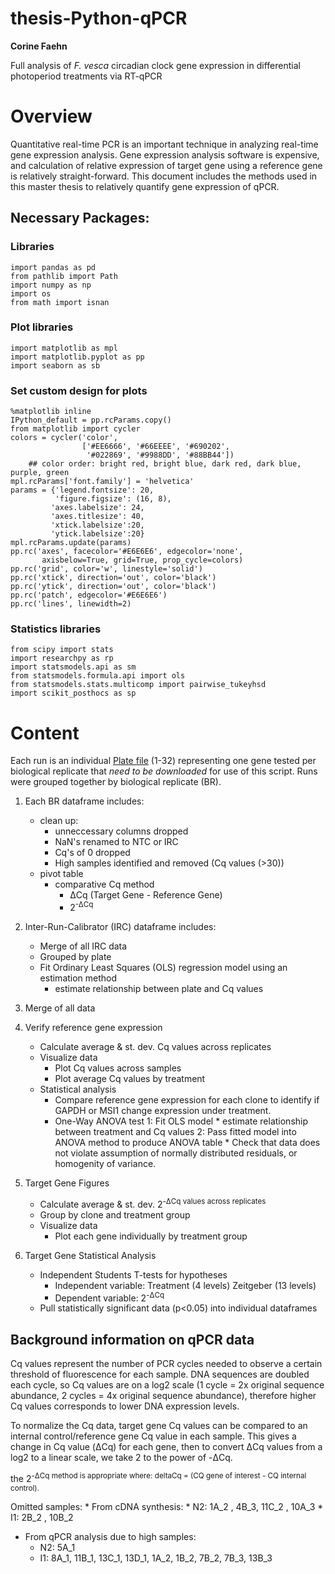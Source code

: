 # thesis-Python-qPCR
**Corine Faehn**

Full analysis of *F. vesca* circadian clock gene expression in differential photoperiod treatments via RT-qPCR

# Overview
Quantitative real-time PCR is an important technique in analyzing real-time gene expression analysis. Gene expression analysis software is expensive, and calculation of relative expression of target gene using a reference gene is relatively straight-forward. This document includes the methods used in this master thesis to relatively quantify gene expression of qPCR. 


## Necessary Packages:

### Libraries
```
import pandas as pd
from pathlib import Path
import numpy as np
import os
from math import isnan
```
### Plot libraries
```
import matplotlib as mpl
import matplotlib.pyplot as pp
import seaborn as sb
```
### Set custom design for plots
```
%matplotlib inline
IPython_default = pp.rcParams.copy()
from matplotlib import cycler
colors = cycler('color',
                ['#EE6666', '#66EEEE', '#690202',
                 '#022869', '#9988DD', '#88BB44'])
    ## color order: bright red, bright blue, dark red, dark blue, purple, green
mpl.rcParams['font.family'] = 'helvetica'
params = {'legend.fontsize': 20,
          'figure.figsize': (16, 8),
         'axes.labelsize': 24,
         'axes.titlesize': 40,
         'xtick.labelsize':20,
         'ytick.labelsize':20}
mpl.rcParams.update(params)
pp.rc('axes', facecolor='#E6E6E6', edgecolor='none',
       axisbelow=True, grid=True, prop_cycle=colors)
pp.rc('grid', color='w', linestyle='solid')
pp.rc('xtick', direction='out', color='black')
pp.rc('ytick', direction='out', color='black')
pp.rc('patch', edgecolor='#E6E6E6')
pp.rc('lines', linewidth=2)
```
### Statistics libraries
```
from scipy import stats
import researchpy as rp
import statsmodels.api as sm
from statsmodels.formula.api import ols
from statsmodels.stats.multicomp import pairwise_tukeyhsd
import scikit_posthocs as sp
```

# Content 
Each run is an individual [Plate file](https://github.com/corinef/thesis-Python-qPCR/tree/main/Plate%20files) (1-32) representing one gene tested per biological replicate that *need to be downloaded* for use of this script. 
Runs were grouped together by biological replicate (BR). 

1. Each BR dataframe includes: 
    * clean up:
        * unneccessary columns dropped
        * NaN's renamed to NTC or IRC
        * Cq's of 0 dropped
        * High samples identified and removed (Cq values (>30))
    * pivot table
        * comparative Cq method 
            * ΔCq (Target Gene - Reference Gene)
            * 2<sup>-ΔCq

2. Inter-Run-Calibrator (IRC) dataframe includes:
    * Merge of all IRC data
    * Grouped by plate
    * Fit Ordinary Least Squares (OLS) regression model using an estimation method
        * estimate relationship between plate and Cq values  

3. Merge of all data

4. Verify reference gene expression
    * Calculate average & st. dev. Cq values across replicates
    * Visualize data
      * Plot Cq values across samples
      * Plot average Cq values by treatment
    * Statistical analysis
      * Compare reference gene expression for each clone to identify if GAPDH or MSI1 change expression under treatment. 
      * One-Way ANOVA test
         1: Fit OLS model
            * estimate relationship between treatment and Cq values
         2: Pass fitted model into ANOVA method to produce ANOVA table
            * Check that data does not violate assumption of normally distributed residuals, or homogenity of variance.

5. Target Gene Figures
    * Calculate average & st. dev. 2<sup>-ΔCq values across replicates
    * Group by clone and treatment group
    * Visualize data
       * Plot each gene individually by treatment group
      
6. Target Gene Statistical Analysis
    * Independent Students T-tests for hypotheses
        * Independent variable: Treatment (4 levels) Zeitgeber (13 levels)
        * Dependent variable: 2<sup>-ΔCq
    * Pull statistically significant data (p<0.05) into individual dataframes


## Background information on qPCR data
Cq values represent the number of PCR cycles needed to observe a certain threshold of fluorescence for each sample. DNA sequences are doubled each cycle, so Cq values are on a log2 scale (1 cycle = 2x original sequence abundance, 2 cycles = 4x original sequence abundance), therefore higher Cq values corresponds to lower DNA expression levels. 

To normalize the Cq data, target gene Cq values can be compared to an internal control/reference gene Cq value in each sample. 
This gives a change in Cq value (ΔCq) for each gene, then to convert ΔCq values from a log2 to a linear scale, we take 2 to the power of -ΔCq.

the 2<sup>-ΔCq method is appropriate where: 
    deltaCq =  (CQ gene of interest - CQ internal control).
    
Omitted samples:
    * From cDNA synthesis: 
        * N2:  1A_2 , 4B_3, 11C_2 , 10A_3
        * I1:  2B_2 , 10B_2    
   *  From qPCR analysis due to high samples: 
        * N2: 5A_1
        * I1: 8A_1, 11B_1, 13C_1, 13D_1, 1A_2, 1B_2, 7B_2, 7B_3, 13B_3
